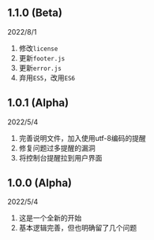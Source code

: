 ## 1.1.0 (Beta)

2022/8/1
1. 修改`license`
2. 更新`footer.js`
3. 更新`error.js`
4. 弃用`ES5`，改用`ES6`

## 1.0.1 (Alpha)

2022/5/4
1. 完善说明文件，加入使用utf-8编码的提醒
2. 修复问题过多提醒的漏洞
3. 将控制台提醒拉到用户界面

## 1.0.0 (Alpha)

2022/5/4
1. 这是一个全新的开始
2. 基本逻辑完善，但也明确留了几个问题